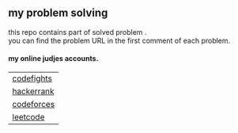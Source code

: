 ## my problem solving
this repo contains part of solved problem  .<br />
you can find the problem URL in the first comment of each problem. <br />

#### my online judjes accounts.

|               |              
| :------------ |
|[codefights](https://codefights.com/profile/hussam)|
|[hackerrank](https://www.hackerrank.com/_Hussam_)|
|[codeforces](http://codeforces.com/profile/_Hussam_)|
|[leetcode](https://leetcode.com/hossam4/)|
